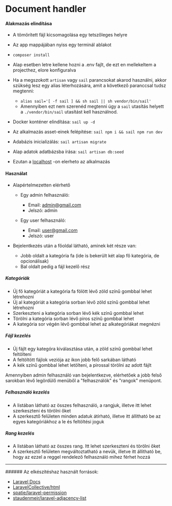 # Document handler

#### Alakmazás elindítása

* A tömörített fájl kicsomagolása egy tetszőleges helyre

* Az app mappájában nyiss egy terminál ablakot

* `composer install`

* Alap esetben letre kellene hozni a .env fajlt, de ezt en mellekeltem a projecthez, elore konfiguralva

* Ha a megszokott `artisan` vagy `sail` parancsokat akarod használni, akkor szükség lesz egy alias léterhozására, amit a következő paranccsal tudsz megtenni:
  * `alias sail='[ -f sail ] && sh sail || sh vendor/bin/sail'`
  * Amennyiben ezt nem szerenéd megtenni úgy a `sail` utasítás helyett a `./vendor/bin/sail` utasítást kell használnod.

* Docker konténer elindítása: `sail up -d`

* Az alkalmazás asset-einek felépítése: `sail npm i && sail npm run dev`

* Adabázis inicializálás: `sail artisan migrate`

* Alap adatok adatbázsba írása: `sail artisan db:seed`

* Ezutan a [localhost](https://localhost) -on elerheto az alkalmazás

#### Használat

* Alapértelmezetten elérhető
  * Egy admin felhasználó:
    * Email: admin@gmail.com
    * Jelszó: admin

  * Egy user felhasználó:
    * Email: user@gmail.com
    * Jelszó: user

* Bejelentkezés után a főoldal látható, aminek két része van:
  * Jobb oldalt a kategória fa (ide is bekerült két alap fő kategória, de opcionálisak)
  * Bal oldalt pedig a fájl kezelő rész

##### Kategóriák

* Új fő kategóriát a kategória fa fölött lévő zöld színű gombbal lehet létrehozni
* Új al kategóriát a kategória sorban lévő zöld színű gombbal lehet létrehozni
* Szerkeszteni a kategória sorban lévő kék színű gombbal lehet
* Törölni a kategória sorban lévő piros színű gombbal lehet
* A kategória sor végén lévő gombbal lehet az alkategóriákat megnézni

##### Fájl kezelés

* Új fájlt egy kategóra kiválasztása után, a zöld színű gombbal lehet feltölteni
* A feltöltött fájlok veziója az ikon jobb felő sarkában látható
* A kék színű gombbal lehet letölteni, a pirossal törölni az adott fájlt

Amennyiben admin felhasználó van bejelentkezve, elérhetőek a jobb felső sarokban lévő legördülő menüből a "felhasználók" és "rangok" menüpont.

##### Felhasználó kezelés

* A listában látható az összes felhasználó, a rangjuk, illetve itt lehet szerkeszteni és törölni őket
* A szerkesztő felületen minden adatuk átírható, illetve itt állítható be az egyes kategóriákhoz a le és feltöltési joguk

##### Rang kezelés

* A listában látható az összes rang. Itt lehet szerkeszteni és törölni őket
* A szerkesztő felületen megváltoztatható a nevük, illetve itt állítható be, hogy az ezzel a reggel rendelező felhasználó mihez férhet hozzá

---

###### Az elkészítéshaz használt források:

* [Laravel Docs](https://laravel.com/docs)
* [LaravelCollective/html](https://github.com/LaravelCollective/html)
* [spatie/laravel-permission](https://github.com/spatie/laravel-permission)
* [staudenmeir/laravel-adjacency-list](https://github.com/staudenmeir/laravel-adjacency-list)
